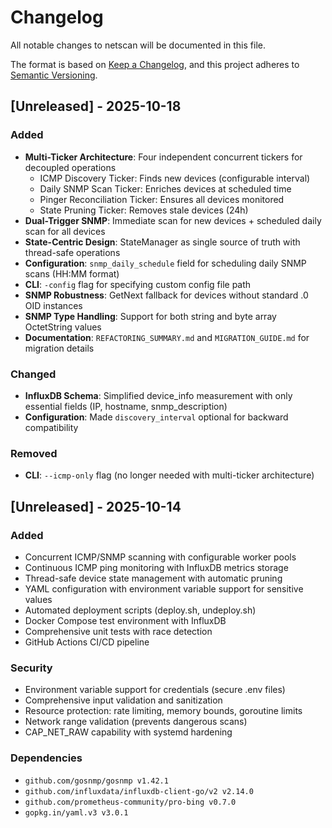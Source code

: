 # Changelog

All notable changes to netscan will be documented in this file.

The format is based on [Keep a Changelog](https://keepachangelog.com/en/1.0.0/),
and this project adheres to [Semantic Versioning](https://semver.org/spec/v2.0.0.html).

## [Unreleased] - 2025-10-18

### Added
- **Multi-Ticker Architecture**: Four independent concurrent tickers for decoupled operations
  - ICMP Discovery Ticker: Finds new devices (configurable interval)
  - Daily SNMP Scan Ticker: Enriches devices at scheduled time
  - Pinger Reconciliation Ticker: Ensures all devices monitored
  - State Pruning Ticker: Removes stale devices (24h)
- **Dual-Trigger SNMP**: Immediate scan for new devices + scheduled daily scan for all devices
- **State-Centric Design**: StateManager as single source of truth with thread-safe operations
- **Configuration**: `snmp_daily_schedule` field for scheduling daily SNMP scans (HH:MM format)
- **CLI**: `-config` flag for specifying custom config file path
- **SNMP Robustness**: GetNext fallback for devices without standard .0 OID instances
- **SNMP Type Handling**: Support for both string and byte array OctetString values
- **Documentation**: `REFACTORING_SUMMARY.md` and `MIGRATION_GUIDE.md` for migration details

### Changed
- **InfluxDB Schema**: Simplified device_info measurement with only essential fields (IP, hostname, snmp_description)
- **Configuration**: Made `discovery_interval` optional for backward compatibility

### Removed
- **CLI**: `--icmp-only` flag (no longer needed with multi-ticker architecture)

## [Unreleased] - 2025-10-14

### Added
- Concurrent ICMP/SNMP scanning with configurable worker pools
- Continuous ICMP ping monitoring with InfluxDB metrics storage
- Thread-safe device state management with automatic pruning
- YAML configuration with environment variable support for sensitive values
- Automated deployment scripts (deploy.sh, undeploy.sh)
- Docker Compose test environment with InfluxDB
- Comprehensive unit tests with race detection
- GitHub Actions CI/CD pipeline

### Security
- Environment variable support for credentials (secure .env files)
- Comprehensive input validation and sanitization
- Resource protection: rate limiting, memory bounds, goroutine limits
- Network range validation (prevents dangerous scans)
- CAP_NET_RAW capability with systemd hardening

### Dependencies
- `github.com/gosnmp/gosnmp v1.42.1`
- `github.com/influxdata/influxdb-client-go/v2 v2.14.0`
- `github.com/prometheus-community/pro-bing v0.7.0`
- `gopkg.in/yaml.v3 v3.0.1`

